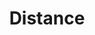 ---
layout: post
title:  "Distance"
image: assets/images/19-06-27-14-53-00-815_deco.jpg
image-small: true
tags:
 - Gallery
---